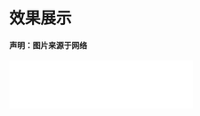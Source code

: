 <h1>效果展示</h1>
<h4>声明：图片来源于网络</h4>
 <iframe frameborder="no" border="0" marginwidth="0" marginheight="0" width=330 height=86 src="//music.163.com/outchain/player?type=2&id=64517&auto=0&height=66">
        </iframe>
